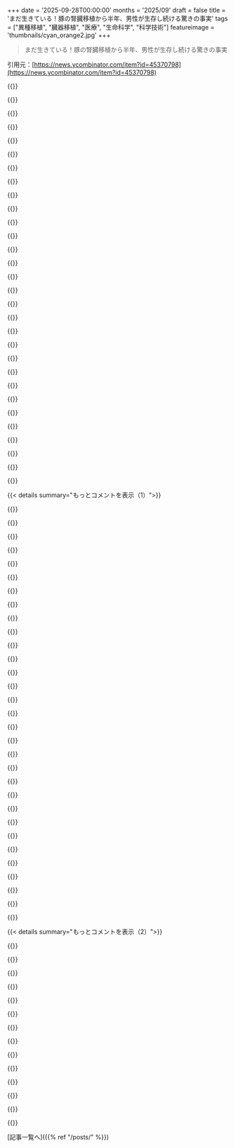 +++
date = '2025-09-28T00:00:00'
months = '2025/09'
draft = false
title = 'まだ生きている！豚の腎臓移植から半年、男性が生存し続ける驚きの事実'
tags = ["異種移植", "臓器移植", "医療", "生命科学", "科学技術"]
featureimage = 'thumbnails/cyan_orange2.jpg'
+++

> まだ生きている！豚の腎臓移植から半年、男性が生存し続ける驚きの事実

引用元：[https://news.ycombinator.com/item?id=45370798](https://news.ycombinator.com/item?id=45370798)




{{<matomeQuote body="異種移植って超イケてるよね。最近生きてるといろんなヤバいことあるけど、人類は適応に苦労してるんだ。でも、Star Trekのタブレットや船のコンピューター、初期のホロデッキも手に入れたし、豚由来の臓器で高齢者の命を救ってる。問題は科学や工学のやり方じゃなくて、”人間らしさがどう変わるか”になってきてるんだよね。" userName="Waterluvian" createdAt="2025/09/28 00:53:52" color="#ff5c5c">}}




{{<matomeQuote body="その一方で、みんなに基本的な住居や医療を提供する方法すら見つけられないなんてね。" userName="SoftTalker" createdAt="2025/09/28 01:14:23" color="#45d325">}}




{{<matomeQuote body="Star Trekのタブレットは複数枚使うし、中毒性もないよ。それに船のコンピューターみたいにLLMはデタラメを言うから、現実とは違うね。1984の監視社会やBrave New Worldの社会階級格差も実現しつつあって、これは良いトレードオフじゃないよ。" userName="latexr" createdAt="2025/09/28 11:08:35" color="#ff33a1">}}




{{<matomeQuote body="何のお金で提供するんだい？主要な国はみんな借金まみれだよ。" userName="ekianjo" createdAt="2025/09/28 01:26:24" color="">}}




{{<matomeQuote body="臓器によって異種移植の成功率は全然違うよ。腎臓は人間同士でも成功率が高いから、異種移植でもうまくいってるのは納得だね。心臓や肺はもっと血管が発達してるから、まだ先の話で基礎研究が必要なんだ。うちの母さんはeGenesisで豚の異種移植、特に肺の研究をしてたんだよ。興味があったらInternational Xenotransplantation Associationに寄付してみてね。https://donate.tts.org/agnes/<br>https://tts.org/74-ixa/889-ixa-in-memoriam-agnes-marie-azimz..." userName="pazimzadeh" createdAt="2025/09/28 03:23:06" color="#ff33a1">}}




{{<matomeQuote body="もしiPadが1ドルだったら、Star Trekみたいに複数枚使うよ。Star Trekのコンピューターは、自然言語と意図を理解する点がすごかったんだ。これは数年前まで解決できなかったけど、LLMが予期せずその解決策になったね。LLMと他の生成モデルのおかげで、ホログラフィック技術以外はホロデッキの主要な構成要素も全部揃ってるんだ。" userName="TeMPOraL" createdAt="2025/09/28 11:49:45" color="#785bff">}}




{{<matomeQuote body="住居は手頃な価格であるか、投資対象であるかのどちらかであって、両立はできないんだ。" userName="d6e" createdAt="2025/09/28 02:30:37" color="#38d3d3">}}




{{<matomeQuote body="そういえば、牛や豚由来の生体弁は心臓手術でよく使われてるよ。でも、今回の話はまったく別のレベルだね。" userName="signa11" createdAt="2025/09/28 01:03:51" color="">}}




{{<matomeQuote body="住居問題は解決できるはずなのに、社会の一部の人たちが保護主義的なゾーニングや建築基準のせいで、富を吸い上げる方がはるかに儲かるって決めたからなんだ。" userName="chickenzzzzu" createdAt="2025/09/28 01:42:19" color="#785bff">}}




{{<matomeQuote body="実際に金持ちに税金かけたら？" userName="nolroz" createdAt="2025/09/28 01:32:08" color="">}}




{{<matomeQuote body="iPadが1ドルで売られてたら、同期の悪さとか充電、電子ゴミの問題で大変だろうね。<br>Star Trekのコンピューターの自然言語理解はLLMとは違う。LLMは理解してるフリしてるだけで、診断能力もStar Trekのコンピューターには劣るよ。LLMはGPT-5なのにGPT-4だと答えたりするし、Star Trekのコンピューターがそんな不一致な動作したら故障扱いだよ。" userName="latexr" createdAt="2025/09/28 12:21:10" color="">}}




{{<matomeQuote body="60年代初めに家族が腎臓移植を受けたんだ。数年しか持たないって言われたけど、結局70歳近くまで50年も生きたんだよね。移植後にもらった強い薬を飲まずにいたのが長生きの理由か、と本人は不思議がってたよ。記事の豚の腎臓の話と繋がる、貴重な体験談だ。" userName="magicalhippo" createdAt="2025/09/28 04:28:33" color="#ff33a1">}}




{{<matomeQuote body="馬鹿げた意見だよ。全ビリオネアの金を全部没収して世界中に配っても、1人あたり2000ドル以下にしかならない。そのあとはどうするんだ？" userName="dmitrygr" createdAt="2025/09/28 02:15:17" color="">}}




{{<matomeQuote body="Star Trekの世界では2024年にベル暴動が起きて、そこから学びユートピアになったんだ。アメリカの政治を見ていると、暴動自体はありえそうだけど、そこから学ぶのは無理そうだな。Star Trekの知識がない人のために説明すると、政府が貧しい人々を収容所に入れたことで暴動が起きて、それがユートピアへの転機になったんだよ。https://memory-alpha.fandom.com/wiki/Bell_Riots" userName="bawolff" createdAt="2025/09/28 04:22:39" color="#ff5c5c">}}




{{<matomeQuote body="iPadを紙みたいに使うってことね。LLMが自然言語を理解してないって意見もあるけど、議論の余地はあるし、実際には機能するよ。LLMはデータベース検索じゃなくて、人の独り言みたいなものだ。Star Trekのコンピューターの自然言語理解は、AIレベルの課題で、単なるファジーマッチングじゃない。診断機能はツールコールだね。LLMは「私は誰？」というツールで止まるだろう。Star Trekのコンピューターが一つだけのLLMなわけないし、LLMはStar Trekの音声インターフェースの「自然言語理解」問題を質的に解決した画期的なものだよ。" userName="TeMPOraL" createdAt="2025/09/28 13:09:37" color="#785bff">}}




{{<matomeQuote body="「もう解決済みだ」って言うのは大胆な主張だね。どこでうまくいってるの？北米だけでなく、イギリスやEUでも住宅費がインフレや賃金よりも速く上がってるみたいだけど、彼らは同じようなゾーニング規制じゃないのにね。" userName="MobiusHorizons" createdAt="2025/09/28 02:54:14" color="">}}




{{<matomeQuote body="2ヶ月前に僧帽弁修復手術を受けたんだけど、もし交換が必要になったら金属弁か豚由来弁か選ばなきゃいけなかったんだ。ワーファリンを一生飲みたくなかったから豚由来弁を選んだよ。免疫システムを刺激しない生体弁を作る研究をしてた外科医だったのも大きいね。修理で済んで良かったけど、今は弁にGoreTex繊維が付いてるよ。今の医療技術には驚かされるね。" userName="philiplu" createdAt="2025/09/28 01:17:11" color="#45d325">}}




{{<matomeQuote body="日本ではうまくいってるよ。" userName="andrewmutz" createdAt="2025/09/28 03:24:43" color="">}}




{{<matomeQuote body="GoreTexっていうブランド名が心臓に入ったって聞くと、なんか面白いね。" userName="ACCount37" createdAt="2025/09/28 01:25:57" color="">}}




{{<matomeQuote body="心臓はGoreTex™製ってことか？寒いギャグだけど、コート取ってくるわ…" userName="ChrisMarshallNY" createdAt="2025/09/28 01:31:11" color="#ff33a1">}}




{{<matomeQuote body="「皆のための社会が築ける」って言うけど、それはナイーブだよ。億万長者だけが悪いわけじゃないし、今の奴らを排除しても、また別の奴らが権力握ろうとするだけ。ほとんどの人は自分の仲間を思って行動するわけじゃないし、金持ちだけが邪魔してるって言ってる奴は嘘つきだね。別に金持ちを排除するのは構わないけど、それが単なるサイドクエストだったって驚かないでね。社会を良くするには、もっと他に良い方法があると思うよ。" userName="ianbutler" createdAt="2025/09/28 02:53:14" color="">}}




{{<matomeQuote body="心臓移植って今じゃ普通だけど、よく考えたらあり得ないよね。脳から来た神経と血管を別の体の心臓につなぐだけで動くの？血液が体から漏れないのはなんで？体を動かしてもその心臓がずれないのは不思議だよね。" userName="parpfish" createdAt="2025/09/28 02:13:26" color="#785bff">}}




{{<matomeQuote body="豆知識だけど、脳と心臓の神経って移植では再結合されないんだよ。心臓はそれだけで機能する能力があるんだ。もっと変な話だけど、大人の腎臓を子供に移植すると、そのサイズに合うように縮むんだって。" userName="6SixTy" createdAt="2025/09/28 02:43:10" color="#ff5733">}}




{{<matomeQuote body="でも、脳と心臓の神経って、何か理由があって存在してるはずだよね？それらを再結合しないことで、どんな機能が失われるの？「緊張すると心臓がドキドキする」みたいなことって、この神経信号によるもの？それとも他の化学信号でやってるのかな。" userName="krackers" createdAt="2025/09/28 03:37:17" color="#ff33a1">}}




{{<matomeQuote body="そうだよ、脳から心臓への神経はストレスや運動で心拍数とか心臓への血流とかを調整するんだ。心臓移植した人はこれらの機能がなくなるから、マラソンランナーとかには向かないね。" userName="jessriedel" createdAt="2025/09/28 13:46:54" color="#ff5c5c">}}




{{<matomeQuote body="心拍筋組織は主にホルモンに影響されるんだ。交感神経系はノルアドレナリンを出して心拍数を上げ、副交感神経系はアセチルコリンを出して遅くする。でも、これらのホルモン放出は神経に制御されてるから、神経が切断されると心拍の「ダイナミクス」は落ちるね。安静時の心拍数は高くなりがちで、刺激への反応も鈍くなる。神経接続は多少再生することもあるけど、個人差があるし、元通りになることはほとんどないよ。" userName="chrisfosterelli" createdAt="2025/09/28 14:23:34" color="#ff33a1">}}




{{<matomeQuote body="これについて調べてみたら、血液からの化学信号はいくらかあるけど、脳が新しい心臓の拍動速度を制御することはないって書いてあったよ。" userName="daedrdev" createdAt="2025/09/28 03:53:30" color="#785bff">}}




{{<matomeQuote body="それってすごいし、実際どうなるか気になるね。ストレスを感じても心拍数が影響されないってのは面白い。闘争・逃走反応の時に、他の臓器はもっと血液が必要なのに、心臓がそれに合わせてポンプできないってことだよね。良い考えのネタになるな。" userName="johnisgood" createdAt="2025/09/28 10:14:54" color="#38d3d3">}}




{{<matomeQuote body="彼は普通の人の神経が何をしてるのかを聞いてるんだよ。" userName="jessriedel" createdAt="2025/09/28 13:41:08" color="">}}




{{<matomeQuote body="もう一つ面白い豆知識！猫の脳を脳幹以外全部取り除いても、トレッドミルで歩き続けるんだって。" userName="bboygravity" createdAt="2025/09/28 11:58:28" color="">}}




{{< details summary="もっとコメントを表示（1）">}}

{{<matomeQuote body="…それ、リンクある？正直、その証拠を見たいかは微妙だけど、どうやって猫を動揺させずにそんなことするのか気になるな。" userName="knotimpressed" createdAt="2025/09/28 16:17:40" color="">}}




{{<matomeQuote body="それって、子どもが年取ったらまた生えてくるの？" userName="_ink_" createdAt="2025/09/28 13:38:41" color="">}}




{{<matomeQuote body="いつも驚くのは、神経が再接続されないってこと。心臓はそれだけで動き続けるんだ。神経系の接続は不要。まるで細胞でできた機械式時計みたいに、内部のタイミングだけで動いてるんだよ。" userName="BrtByte" createdAt="2025/09/28 07:50:54" color="#ff5733">}}




{{<matomeQuote body="人間が数を数えるのも、細胞でできた機械式時計みたいなもんだよ。" userName="0x1ceb00da" createdAt="2025/09/28 13:45:23" color="">}}




{{<matomeQuote body="生体心臓移植とは少し違う（と思う）けど、SynCardia人工心臓の手術説明書を読むと面白いかも。ここにリンクがあるよ。https://www.accessdata.fda.gov/cdrh_docs/pdf3/P030011c.pdf<br>例えば11ページに楽しい図があるし、心臓を動かす”ドライバー”の取扱説明書（https://www.vumc.org/cvicu/sites/default/files/2020-03/Opera...）もあって、そこにはこういう（当然ながら！）神経質な警告が載ってるんだ。『ドッキング中のドライバーへのAC電源を誤ってオフにしないよう、壁のスイッチで制御されているコンセントにドライバーを差し込まないこと。』" userName="teraflop" createdAt="2025/09/28 02:44:38" color="#ff5c5c">}}




{{<matomeQuote body="血管は繋ぐけど、神経は繋がないんだ。移植された心臓は、神経が切断されてる状態だからね。" userName="didgeoridoo" createdAt="2025/09/28 02:32:20" color="#45d325">}}




{{<matomeQuote body="心臓外科医って、進化が生み出したデッドコード（無駄な部分）を直で削除してるようなもんだよね。まさにスーパーヒーローだよ。" userName="amarant" createdAt="2025/09/28 03:48:15" color="">}}




{{<matomeQuote body="内臓では交感神経と副交感神経が筋肉機能のバランスを取ってるんだ。でも通常の状態だと、交感神経が少し優位だから、副交感神経の方が強く働く必要がある。だから、両方の神経系を切断しちゃうと、臓器は交感神経優位になってしまうんだ。心臓の場合だと、たぶん1分間に20～30拍くらい脈が速くなる（自己補償の後ね）。これはベータブロッカーで簡単に治療できるよ。" userName="tsoukase" createdAt="2025/09/28 22:08:05" color="#ff33a1">}}




{{<matomeQuote body="Richard Slaymanは先駆者だったね。彼がした、できるかどうか試すって決断はすごいよ。これはeGenesisを通じた大変な研究で、ここに至るまでの過程はかなり興味深いんだ。まず、ドナーの豚は商業品種で心臓や腎臓が人間には大きすぎたんだ。成長ホルモン受容体遺伝子をなくせば臓器は小さくなるけど、他の問題が起きる。<br>次に、ドナーはOWM向けに作られたから、人間にはないグリカンを発現させてた。でも人間のドナーは理想的にはこれら3つのグリカン全部をなくすべきなんだ。これらをなくした豚の腎臓がOWMで試されたけど、生存期間は短かったり、人間の遺伝子が全部発現しなかったりした。<br>さらに、ドナーの豚はPERV（豚内在性レトロウイルス）の配列をゲノムに持っていて、これは人間に感染するリスクがあるんだ。実際、人間の細胞にPERVが伝播してゲノムに取り込まれた例もあるからね。詳しいのはここを見て！<br>https://www.nature.com/articles/s41586-023-06594-4<br>https://en.wikipedia.org/wiki/Richard_Slayman" userName="adamredwoods" createdAt="2025/09/28 03:49:22" color="#ff33a1">}}




{{<matomeQuote body="OWMは、生物詳しくない人のために言うと「旧世界ザル」のことだよ。" userName="projektfu" createdAt="2025/09/28 12:47:32" color="">}}




{{<matomeQuote body="豚と人間の臓器移植って聞くと、The Onionの「Porkin’ Across America」シリーズを思い出すな。<br>https://www.youtube.com/watch?v=PwQns6vGfj4&list=PL4NL9i-Fu1..." userName="will_pseudonym" createdAt="2025/09/28 02:02:21" color="">}}




{{<matomeQuote body="”生きた人間の中で豚の臓器が最も長く生存した”って表現、なんか違う気がするな…" userName="matonski" createdAt="2025/09/28 04:48:38" color="">}}




{{<matomeQuote body="医学史の背景を知ると、見方が全然変わるよ。例えば、1967年に初の心臓移植を受けたLouis Washkanskyは18日で亡くなったけど、誰もそれをネガティブには思ってない。それに比べて、豚の腎臓が6ヶ月生きてるのはすごくエキサイティング！これは異種移植技術が急速に進歩してて、もうすぐ広く利用されるってことだよ。ほとんどの深刻な問題を乗り越えたみたいだね。" userName="goku12" createdAt="2025/09/28 07:50:30" color="#ff33a1">}}




{{<matomeQuote body="あなたが返信した人は、「人間を豚の臓器を長生きさせる容器みたいに使う」って表現に異議を唱えてたんだと思うよ。6ヶ月が短いって意味じゃなかったんじゃないかな。" userName="Arch-TK" createdAt="2025/09/28 11:18:43" color="">}}




{{<matomeQuote body="そういう解釈の仕方もあるのか！面白いね。でも、俺にはその見出しがそんな風には聞こえないんだよな。本当にそんな雰囲気があるかな？" userName="goku12" createdAt="2025/09/28 11:40:46" color="">}}




{{<matomeQuote body="「豚の臓器が生きている人の中に最も長く生き残った」って文章、豚の臓器が強調されてて違和感あったんだ。患者中心の表現の方がいいと思ったけど、「豚の臓器が生き残った」って言い方も、臓器が機能しなくなっても患者は生き続けられるって文脈だと正しいのかもね。" userName="Arch-TK" createdAt="2025/09/28 13:16:33" color="">}}




{{<matomeQuote body="「豚の臓器」が主語だと、臓器の生存がメインで、人が生きてるのはついでみたいに聞こえるよね。文脈があれば患者の生存が大事ってわかるけど、他の例文だと主語が焦点になる。記事のトピックに応じて表現を変えるべきだって前のコメントに賛成だよ。" userName="kartoffelsaft" createdAt="2025/09/28 15:02:31" color="">}}




{{<matomeQuote body="豚の臓器がもしすぐにダメになっても、患者は透析に戻って6ヶ月は生きられるんだ。だから「移植後6ヶ月生存」って言っても、臓器の生存とは別物なんだよ。" userName="jjmarr" createdAt="2025/09/28 15:35:23" color="#45d325">}}




{{<matomeQuote body="6ヶ月も持続したのは、異種移植技術がすごく進んでて、もうすぐみんなが使えるようになるってことだよね。この期間生き残れたってことは、致命的な問題がないってことだから、6年とか60年とか長く機能する可能性も十分あるはずだよ。" userName="JumpCrisscross" createdAt="2025/09/28 08:51:25" color="">}}




{{<matomeQuote body="今は些細な一歩に見えても、10年後にはそれが革命的な発見の基盤になることって、よくあることだよ。" userName="BrtByte" createdAt="2025/09/28 07:58:16" color="">}}




{{<matomeQuote body="臓器が機能停止しても人間は生き続けられることもあるから、そういう表現をするのは理にかなってると思うよ。" userName="Invictus0" createdAt="2025/09/28 13:38:06" color="">}}




{{<matomeQuote body="もし臓器がダメになり始めたら、患者は透析に戻って腎臓を取り除けるんだ。以前の豚腎臓移植の患者もそうだったから、そういう言い方をするのは筋が通ってるよね。" userName="zaptheimpaler" createdAt="2025/09/28 23:40:23" color="#38d3d3">}}




{{<matomeQuote body="移植された腎臓はいつか拒絶されちゃうから、拒絶反応をなくすには個人のDNAから腎臓をクローンするしかないんだ。ドナーのDNAを患者の骨髄に統合して拒絶反応を止める方法もあるけど、元の骨髄を破壊する過酷な処置が必要。もし自分が患者なら、腎臓クローンができるようになるまで豚腎臓がもってくれることを願うね。<br>https://newsnetwork.mayoclinic.org/discussion/video-eliminat...<br>https://www.immunofree.com/how-it-works/" userName="j_timberlake" createdAt="2025/09/28 04:10:35" color="#ff5c5c">}}




{{<matomeQuote body="「ゴーストハート」って技術もあるんだって。豚の心臓とかから細胞全部取り除いて骨格だけ残し、そこに患者自身の幹細胞で筋肉とか血管を育てて、新しい心臓を作るんだ。これなら免疫拒絶もなくて、免疫抑制剤もいらないんだよ。他の臓器にも応用できそうで、患者の生活は劇的に良くなるはずだね。<br>https://edition.cnn.com/2022/06/01/health/ghost-heart-life-i..." userName="goku12" createdAt="2025/09/28 08:06:19" color="#ff5733">}}




{{<matomeQuote body="10年間話題を聞かない技術は失敗したって思っちゃうな。ゴースト臓器の技術は10年前に聞いたけど、腎臓みたいに複雑なのじゃなくて、バイパス手術用のゴースト動脈とか、再建手術用のゴースト腸みたいに、もっとシンプルな臓器から始めた方がいいんじゃないかな。そうすれば、手術時間も短縮できて合併症も減らせるはずだよ。" userName="hinkley" createdAt="2025/09/28 20:14:42" color="#45d325">}}




{{<matomeQuote body="引用した記事は2022年のものだよ。主要な科学者は商業化のために学術界を離れたらしい。まだ10年の期間内だと思うけど？今の状況なら、この期間はもっと長くてもいいんじゃないかな。mRNAワクチン技術も元は1970年代だよ。パンデミックの投資がなければもっと早くできたかもだけどね。" userName="goku12" createdAt="2025/09/29 13:05:58" color="">}}




{{<matomeQuote body="文献を見ると、脱細胞化の研究は2011年、2013年あたりが盛んで、その後もいくつかあったみたいだね。クリーンな基質を作る作業と、それをどう埋め戻すかに取り組んでたんだろ。大きな問題だけど、短期で人を救えるのに、大物を狙ってるように見えるなぁ。" userName="hinkley" createdAt="2025/09/30 06:00:05" color="">}}




{{<matomeQuote body="へえ、面白いね！植物ベースの足場（ほうれん草みたいな葉っぱからのセルロース足場）を研究してる別のチームもいるのを思い出したよ[1]。これは2017年の研究だから、この技術への関心はまだ高いんだと思うな。あと、脱細胞化するんじゃなくて、生体適合性のある足場を3Dプリントできないかなって思うんだ。[1] https://arstechnica.com/science/2017/03/spinach-leaf-transfo..." userName="goku12" createdAt="2025/09/30 15:28:03" color="#ff33a1">}}




{{<matomeQuote body="広く適合する組織が作られることは、全然不可能じゃないよ。それは、”ある程度人間と適合する”豚の臓器を作ったのと同じプロセスの、もっと進んだバージョンなんだ。だからこの技術はすごく有望なんだよ。免疫の不適合をターゲットにして、人間の体に合う臓器を持つ”細長い豚”を作れるなら、限界ってどこまでなんだろうね？" userName="ACCount37" createdAt="2025/09/28 16:22:28" color="">}}




{{<matomeQuote body="腎臓病を患っていて、さらに移植を受けたこと自体がすごいことなんだってこと、忘れないでね。透析に頼って、腎臓なしで5年も生きてる人もいるんだから。" userName="SapporoChris" createdAt="2025/09/28 01:24:24" color="">}}

{{</details>}}




{{< details summary="もっとコメントを表示（2）">}}

{{<matomeQuote body="透析は本当に地獄だよ。自宅透析装置を数ヶ月使った後、死ぬことを選んだ友達がいたんだ。" userName="ChrisMarshallNY" createdAt="2025/09/28 01:32:21" color="#ff5733">}}




{{<matomeQuote body="それは辛いね、ご愁傷様です。私はもう5年間透析を受けてるよ（施設で）。最初は諦めようかと思ったけど、だんだん慣れてきて、今は大丈夫。まあ、相変わらず最悪だけど（特に週3回5時間も失うのは）、少なくとも透析してないときは考えないようにできてるよ。" userName="quasarj" createdAt="2025/09/28 04:35:50" color="#45d325">}}




{{<matomeQuote body="げ。気分を害しちゃってごめんね。心からお大事に。" userName="ChrisMarshallNY" createdAt="2025/09/28 09:57:18" color="">}}




{{<matomeQuote body="＞＞ 透析は地獄だ。この意見は前にも見たけど、なんでか説明が見つからなかったんだ。調べると痛みは少ないって書いてあるし。誰か、なんでそんなに辛いのか教えてくれないかな？" userName="basisword" createdAt="2025/09/28 09:47:41" color="">}}




{{<matomeQuote body="私は腎臓移植患者で、以前は透析も経験したよ。痛みは、透析中の水分除去や電解質のバランスの乱れからくることがあるんだ。腎臓の24時間の機能を3〜4時間に圧縮するから、短期間で水分と電解質を動かすと、痙攣や痛みが起こるんだよ。もっとゆっくり長くやれば改善できるけどね。在宅透析だと夜間に穏やかにやったり、5時間5日やったりして柔軟性があるんだ。<br>新しい在宅血液透析システムはこちら。https://freseniusmedicalcare.com/en-us/products/treating-wit...<br>ちなみに、腹膜透析という針を使わない別の透析も経験したよ。これは水分除去や電解質バランスの問題は少ないけど、夜間は透析液をたくさん抱えるから不快だったり、みんなに効くわけじゃない。埋め込み型人工腎臓のプロジェクトもあって、資金さえあれば試験を乗り切れるって主任科学者は言ってるよ。https://pharm.ucsf.edu/kidney/newsletter/2023/winter" userName="pkaye" createdAt="2025/09/29 02:54:25" color="#45d325">}}




{{<matomeQuote body="私自身は経験ないけど、親しい友人が何人かそれに苦しんでるのを見たよ。彼らはいつもぐったりして、気分が悪くなって戻ってくるんだ。たいていは一時的なもので、移植みたいな完全な治療が実現するまでなんとかしのぐためのものさ。私の友人は移植が選択肢になかったから、一生そのままで生きるって決めたんだ。他の知り合いは移植を受けて、透析を卒業できた人もいるよ。" userName="ChrisMarshallNY" createdAt="2025/09/28 09:56:21" color="">}}




{{<matomeQuote body="いつも、こんな健康問題に直面したらどんな決断をするか考えてたんだ。「12ヶ月達成は次の節目で“素晴らしい長期的成果”」ってあったけど、これが長期的成果とされるのは意外だな。腎臓移植の高いリスク、免疫抑制、豚の腎臓を使うリスクを考えると、12ヶ月が長期的ってのはちょっとね。" userName="_heimdall" createdAt="2025/09/28 02:15:16" color="#45d325">}}




{{<matomeQuote body="代替案は透析だけど、患者の体験としては全然良くないね。これは初期の異種移植技術を試す実験なんだ。最悪の長期結果は「臓器が2週間以内に拒絶され、患者にダメージを与える」こと。完璧じゃない世界で、この技術がドナーを待つ人や資格がない人の命を延ばすつなぎになるなら、それだけで価値がある。臓器寿命は失敗から学び、遺伝子編集で改善を繰り返せる。最終的に「永続的な臓器置換」も視野に入るけど、それは簡単じゃない。でも、1年生存は素晴らしいスタートだよ。" userName="ACCount37" createdAt="2025/09/28 02:51:14" color="#45d325">}}




{{<matomeQuote body="俺はもう5年間も透析してるんだ…ってことは、いずれ移植リストに載ったら、間違いなく一番上だろうね。だって、5年も生き残る人はいないから…。" userName="quasarj" createdAt="2025/09/28 02:48:32" color="#45d325">}}




{{<matomeQuote body="これが希望になるかもね。Thomas Yuenは42年間透析で生きたらしいよ。<br>https://en.wikipedia.org/wiki/Thomas_Yuen" userName="TMWNN" createdAt="2025/09/28 03:54:48" color="#ff5c5c">}}




{{<matomeQuote body="君のことを思ってるし、うまくいくといいね。なんでまだ移植の待機リストに入ってないのか、気になったんだけど？" userName="CommenterPerson" createdAt="2025/09/28 03:18:53" color="">}}




{{<matomeQuote body="ルールがすごく厳しくて、主に体重に関することなんだ。つまり、私は太ってたし（今もだけど）、それはダメなんだって。今まで120ポンド痩せたけど、最終的に承認されるにはあと10ポンドは減らさないとダメなんだ！" userName="quasarj" createdAt="2025/09/28 04:34:02" color="#ff5c5c">}}




{{<matomeQuote body="だからこそ、これはすごくワクワクするんだ。腎臓の供給が非常に限られてるから、腎臓の寿命を最大限に延ばしたいって理由でルールが厳しくなってるんだよ。豚の腎臓がいつでも手に入るようになれば、すごいことになるだろうね。あなたが悪い候補者であることもそんなに重要じゃなくなり、豚の腎臓をより頻繁に交換するってことになるかもしれないからね。" userName="cogman10" createdAt="2025/09/28 14:52:39" color="#ff5733">}}

{{</details>}}



[記事一覧へ]({{% ref "/posts/" %}})
